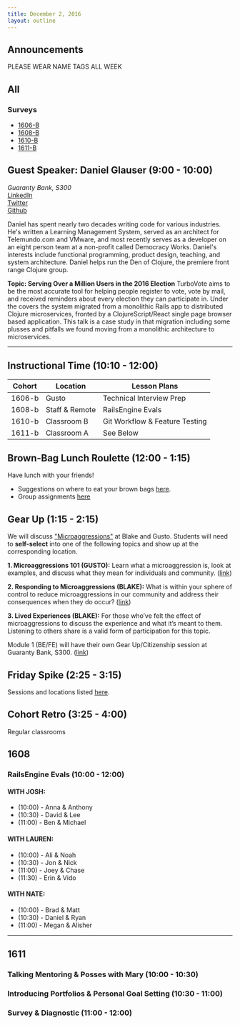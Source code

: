 ```yaml
---
title: December 2, 2016
layout: outline
---
```



## Announcements

PLEASE WEAR NAME TAGS ALL WEEK

## All

### Surveys
* [1606-B](https://goo.gl/forms/xFLL6zqCCUfmLcRM2)
* [1608-B](https://goo.gl/forms/E1Ex4uqVHXTUUg763)
* [1610-B](https://goo.gl/forms/uB4jADRfA46eTlGR2)
* [1611-B](https://docs.google.com/forms/d/e/1FAIpQLScybY09sibNu_OwOfha7YIXaQaKWc6R2gUKbtz_c90wzRoNTA/viewform)

## Guest Speaker: Daniel Glauser (9:00 - 10:00)
*Guaranty Bank, S300*  
[LinkedIn](https://www.linkedin.com/in/danglauser)  
[Twitter](https://twitter.com/danielglauser)  
[Github](https://github.com/danielglauser)  

Daniel has spent nearly two decades writing code for various industries. He's written a Learning Management System, served as an architect for Telemundo.com and VMware, and most recently serves as a developer on an eight person team at a non-profit called Democracy Works. Daniel's interests include functional programming, product design, teaching, and system architecture. Daniel helps run the Den of Clojure, the premiere front range Clojure group.  

**Topic: Serving Over a Million Users in the 2016 Election**
TurboVote aims to be the most accurate tool for helping people register to vote, vote by mail, and received reminders about every election they can participate in. Under the covers the system migrated from a monolithic Rails app to distributed Clojure microservices, fronted by a ClojureScript/React single page browser based application. This talk is a case study in that migration including some plusses and pitfalls we found moving from a monolithic architecture to microservices.

***

## Instructional Time (10:10 - 12:00)

| Cohort | Location | Lesson Plans |
| ------ | -------- | ------------ |
| 1606-b | Gusto | Technical Interview Prep |
| 1608-b | Staff & Remote | RailsEngine Evals |
| 1610-b | Classroom B | Git Workflow & Feature Testing |
| 1611-b | Classroom A | See Below |

## Brown-Bag Lunch Roulette (12:00 - 1:15)
Have lunch with your friends!

* Suggestions on where to eat your brown bags [here](http://goo.gl/mHcSpv).
* Group assignments [here](https://github.com/turingschool/interdisciplinary-planning/blob/master/groups/20161202.markdown)


## Gear Up (1:15 - 2:15)
We will discuss ["Microaggressions"](https://github.com/turingschool/gear-up/blob/master/microaggressions.markdown) at Blake and Gusto. Students will need to **self-select** into one of the following topics and show up at the corresponding location.

**1. Microaggressions 101 (GUSTO):** Learn what a microaggression is, look at examples, and discuss what they mean for individuals and community. ([link](https://github.com/turingschool/gear-up/blob/master/microaggressions_group1.md))  

**2. Responding to Microaggressions (BLAKE):** What is within your sphere of control to reduce microaggressions in our community and address their consequences when they do occur? ([link](https://github.com/turingschool/gear-up/blob/master/microaggressions_group2.md))  

**3. Lived Experiences (BLAKE):** For those who’ve felt the effect of microaggressions to discuss the experience and what it’s meant to them. Listening to others share is a valid form of participation for this topic.  

Module 1 (BE/FE) will have their own Gear Up/Citizenship session at Guaranty Bank, S300. ([link](https://github.com/turingschool/gear-up/blob/master/microaggressions_group3.md))  

## Friday Spike (2:25 - 3:15)
Sessions and locations listed [here](https://docs.google.com/spreadsheets/d/1K5JRLoSOHwv4SqE3B6uuXNFuZ9chn3Xop_9fpB9Wyh4/edit?usp=sharing).

## Cohort Retro (3:25 - 4:00)
Regular classrooms

## 1608

### RailsEngine Evals (10:00 - 12:00)

#### WITH JOSH:

* (10:00) - Anna & Anthony
* (10:30) - David & Lee
* (11:00) - Ben & Michael

#### WITH LAUREN:

* (10:00) - Ali & Noah
* (10:30) - Jon & Nick
* (11:00) - Joey & Chase
* (11:30) - Erin & Vido

#### WITH NATE:

* (10:00) - Brad & Matt
* (10:30) - Daniel & Ryan
* (11:00) - Megan & Alisher

***

## 1611

### Talking Mentoring & Posses with Mary (10:00 - 10:30)

### Introducing Portfolios & Personal Goal Setting (10:30 - 11:00)

### Survey & Diagnostic (11:00 - 12:00)
